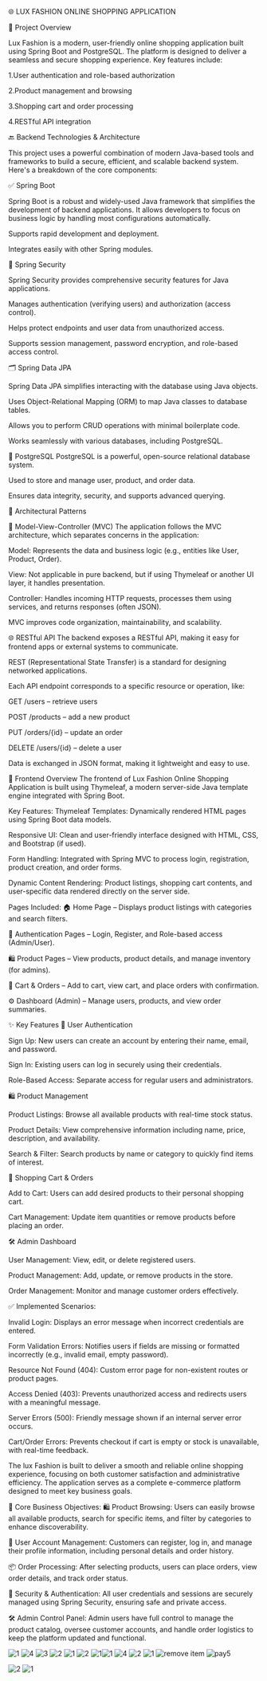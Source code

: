 🌐 LUX FASHION ONLINE SHOPPING APPLICATION

📄 Project Overview


Lux Fashion is a modern, user-friendly online shopping application built using Spring Boot and PostgreSQL. The platform is designed to deliver a seamless and secure shopping experience.
Key features include:

1.User authentication and role-based authorization

2.Product management and browsing

3.Shopping cart and order processing

4.RESTful API integration

🔙 Backend Technologies & Architecture

This project uses a powerful combination of modern Java-based tools and frameworks to build a secure, efficient, and scalable backend system. Here's a breakdown of the core components:

✅ Spring Boot

Spring Boot is a robust and widely-used Java framework that simplifies the development of backend applications. It allows developers to focus on business logic by handling most configurations automatically.

Supports rapid development and deployment.

Integrates easily with other Spring modules.

🔐 Spring Security

Spring Security provides comprehensive security features for Java applications.

Manages authentication (verifying users) and authorization (access control).

Helps protect endpoints and user data from unauthorized access.

Supports session management, password encryption, and role-based access control.

🗂️ Spring Data JPA

Spring Data JPA simplifies interacting with the database using Java objects.

Uses Object-Relational Mapping (ORM) to map Java classes to database tables.

Allows you to perform CRUD operations with minimal boilerplate code.

Works seamlessly with various databases, including PostgreSQL.

🐘 PostgreSQL
PostgreSQL is a powerful, open-source relational database system.

Used to store and manage user, product, and order data.

Ensures data integrity, security, and supports advanced querying.

🧱 Architectural Patterns

🧭 Model-View-Controller (MVC)
The application follows the MVC architecture, which separates concerns in the application:

Model: Represents the data and business logic (e.g., entities like User, Product, Order).

View: Not applicable in pure backend, but if using Thymeleaf or another UI layer, it handles presentation.

Controller: Handles incoming HTTP requests, processes them using services, and returns responses (often JSON).

MVC improves code organization, maintainability, and scalability.

🌐 RESTful API
The backend exposes a RESTful API, making it easy for frontend apps or external systems to communicate.

REST (Representational State Transfer) is a standard for designing networked applications.

Each API endpoint corresponds to a specific resource or operation, like:

GET /users – retrieve users

POST /products – add a new product

PUT /orders/{id} – update an order

DELETE /users/{id} – delete a user

Data is exchanged in JSON format, making it lightweight and easy to use.




🎨 Frontend Overview
The frontend of Lux Fashion Online Shopping Application is built using Thymeleaf, a modern server-side Java template engine integrated with Spring Boot.

Key Features:
Thymeleaf Templates: Dynamically rendered HTML pages using Spring Boot data models.

Responsive UI: Clean and user-friendly interface designed with HTML, CSS, and Bootstrap (if used).

Form Handling: Integrated with Spring MVC to process login, registration, product creation, and order forms.

Dynamic Content Rendering: Product listings, shopping cart contents, and user-specific data rendered directly on the server side.

Pages Included:
🏠 Home Page – Displays product listings with categories and search filters.

🔐 Authentication Pages – Login, Register, and Role-based access (Admin/User).

🛍️ Product Pages – View products, product details, and manage inventory (for admins).

🛒 Cart & Orders – Add to cart, view cart, and place orders with confirmation.

⚙️ Dashboard (Admin) – Manage users, products, and view order summaries.




✨ Key Features
🔐 User Authentication

Sign Up: New users can create an account by entering their name, email, and password.

Sign In: Existing users can log in securely using their credentials.

Role-Based Access: Separate access for regular users and administrators.

🛍️ Product Management

Product Listings: Browse all available products with real-time stock status.

Product Details: View comprehensive information including name, price, description, and availability.

Search & Filter: Search products by name or category to quickly find items of interest.

🛒 Shopping Cart & Orders


Add to Cart: Users can add desired products to their personal shopping cart.

Cart Management: Update item quantities or remove products before placing an order.



🛠️ Admin Dashboard

User Management: View, edit, or delete registered users.

Product Management: Add, update, or remove products in the store.

Order Management: Monitor and manage customer orders effectively.

✅ Implemented Scenarios:

Invalid Login: Displays an error message when incorrect credentials are entered.

Form Validation Errors: Notifies users if fields are missing or formatted incorrectly (e.g., invalid email, empty password).

Resource Not Found (404): Custom error page for non-existent routes or product pages.

Access Denied (403): Prevents unauthorized access and redirects users with a meaningful message.

Server Errors (500): Friendly message shown if an internal server error occurs.

Cart/Order Errors: Prevents checkout if cart is empty or stock is unavailable, with real-time feedback.


The lux Fashion is built to deliver a smooth and reliable online shopping experience, focusing on both customer satisfaction and administrative efficiency. The application serves as a complete e-commerce platform designed to meet key business goals.

📌 Core Business Objectives:
🛍️ Product Browsing:
Users can easily browse all available products, search for specific items, and filter by categories to enhance discoverability.

👤 User Account Management:
Customers can register, log in, and manage their profile information, including personal details and order history.

📦 Order Processing:
After selecting products, users can place orders, view order details, and track order status.

🔐 Security & Authentication:
All user credentials and sessions are securely managed using Spring Security, ensuring safe and private access.

🛠️ Admin Control Panel:
Admin users have full control to manage the product catalog, oversee customer accounts, and handle order logistics to keep the platform updated and functional.

![1](https://github.com/user-attachments/assets/9a2dc9e7-8eef-424c-b560-dc7d4c9813b9)
![4](https://github.com/user-attachments/assets/1a8c1297-70c2-4ad9-90d2-6c5da57dc109)
![3](https://github.com/user-attachments/assets/5f16965b-2c92-4b3c-abe1-1bb2fe2ce733)
![2](https://github.com/user-attachments/assets/8306d51a-b22c-4a56-9b35-dd07d490d3c6)
![1](https://github.com/user-attachments/assets/010750e4-d9e1-4a10-84bc-300f5220c4eb)
![2](https://github.com/user-attachments/assets/065c52f0-7282-47cd-86c2-8ea6db7bc450)
![1](https://github.com/user-attachments/assets/8a99f17d-03ea-44db-9e39-fb6106252af4)![1](https://github.com/user-attachments/assets/d053a330-8b21-41d4-8552-2f68a5ab629d)
![4](https://github.com/user-attachments/assets/cb3f83e7-13cf-44b7-8dd3-0084905f76d1)
![2](https://github.com/user-attachments/assets/85c1a8a2-df1c-44ac-bb22-99eb31d332f5)
![1](https://github.com/user-attachments/assets/4a05fbde-2735-4bbe-839a-1deb23f23fdf)
![remove item](https://github.com/user-attachments/assets/c594cc33-0491-4ef6-b1ae-4a1238a7dc3f)
![pay5](https://github.com/user-attachments/assets/2e02a9e3-5b4c-43bd-aed6-c42564cf6c37)

![2](https://github.com/user-attachments/assets/91a1774d-d585-4f27-a60f-217cbafbd36a)
![1](https://github.com/user-attachments/assets/53b067d3-c108-4e90-b081-7ef3b70b5935)



